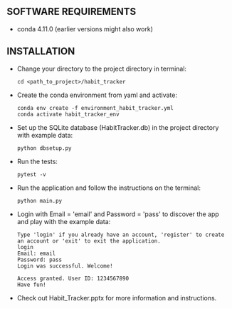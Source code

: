 SOFTWARE REQUIREMENTS
---------------------

- conda 4.11.0 (earlier versions might also work)


INSTALLATION
------------

- Change your directory to the project directory in terminal:
    ```
    cd <path_to_project>/habit_tracker
    ```

- Create the conda environment from yaml and activate:
    ```
    conda env create -f environment_habit_tracker.yml
    conda activate habit_tracker_env
    ```

- Set up the SQLite database (HabitTracker.db) in the project directory with example data:
    ```
    python dbsetup.py
    ```

- Run the tests:
    ```
    pytest -v
    ```

- Run the application and follow the instructions on the terminal:
    ```
    python main.py
    ```

- Login with Email = 'email' and Password = 'pass' to discover the app and play with the example data:

    ```
    Type 'login' if you already have an account, 'register' to create an account or 'exit' to exit the application.
    login
    Email: email
    Password: pass
    Login was successful. Welcome!
    
    Access granted. User ID: 1234567890 
    Have fun!
    ```

- Check out Habit_Tracker.pptx for more information and instructions.

